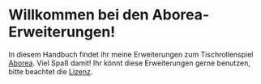 # Willkommen bei den Aborea-Erweiterungen!

In diesem Handbuch findet ihr meine Erweiterungen zum Tischrollenspiel [Aborea](https://www.aborea.de/). Viel Spaß damit!
Ihr könnt diese Erweiterungen gerne benutzen, bitte beachtet die [Lizenz](LINCENSE.md).
